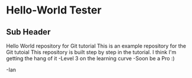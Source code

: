 # Hello-World Tester
## Sub Header

Hello World repository for Git tutorial
This is an example repository for the Git tutoial 
This repository is built step by step in the tutorial.
I think I'm getting the hang of it
-Level 3 on the learning curve
-Soon be a Pro :)

-Ian

